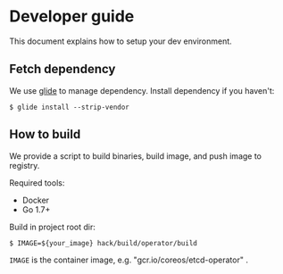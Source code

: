 # Developer guide

This document explains how to setup your dev environment. 

## Fetch dependency

We use [glide](https://github.com/Masterminds/glide) to manage dependency.
Install dependency if you haven't:

```
$ glide install --strip-vendor
```

## How to build

We provide a script to build binaries, build image, and push image to registry.

Required tools:
- Docker
- Go 1.7+

Build in project root dir:

```
$ IMAGE=${your_image} hack/build/operator/build
```
`IMAGE` is the container image, e.g. "gcr.io/coreos/etcd-operator" .
